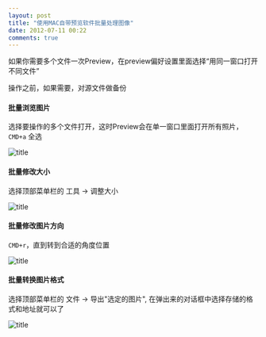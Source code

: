 ```yaml
---
layout: post
title: "使用MAC自带预览软件批量处理图像"
date: 2012-07-11 00:22
comments: true
---
```

如果你需要多个文件一次Preview，在preview偏好设置里面选择“用同一窗口打开不同文件”

操作之前，如果需要，对源文件做备份

#### 批量浏览图片

选择要操作的多个文件打开，这时Preview会在单一窗口里面打开所有照片，`CMD+a` 全选

![title](http://i2.tietuku.cn/0df235bc9cc54a30.jpg )

#### 批量修改大小

选择顶部菜单栏的 工具 -> 调整大小


![title](http://i2.tietuku.cn/efb87443bf6de26a.jpg )


#### 批量修改图片方向

`CMD+r`，直到转到合适的角度位置

![title](http://i2.tietuku.cn/efb87443bf6de26a.jpg )


#### 批量转换图片格式

选择顶部菜单栏的 文件 -> 导出"选定的图片", 在弹出来的对话框中选择存储的格式和地址就可以了

![title](http://i2.tietuku.cn/ca43cde8a4cb0633.jpg )